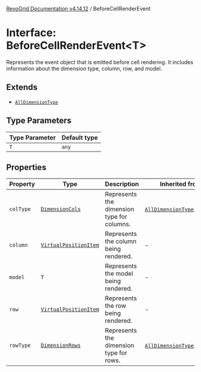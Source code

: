 [RevoGrid Documentation v4.14.12](README.md) / BeforeCellRenderEvent

# Interface: BeforeCellRenderEvent\<T\>

Represents the event object that is emitted before cell rendering.
It includes information about the dimension type, column, row, and model.

## Extends

- [`AllDimensionType`](Interface.AllDimensionType.md)

## Type Parameters

| Type Parameter | Default type |
| ------ | ------ |
| `T` | `any` |

## Properties

| Property | Type | Description | Inherited from | Defined in |
| ------ | ------ | ------ | ------ | ------ |
| `colType` | [`DimensionCols`](TypeAlias.DimensionCols.md) | Represents the dimension type for columns. | [`AllDimensionType`](Interface.AllDimensionType.md).`colType` | [src/types/interfaces.ts:770](https://github.com/revolist/revogrid/blob/ee1081dbd910f211c490863a4b642535e5dce01e/src/types/interfaces.ts#L770) |
| `column` | [`VirtualPositionItem`](Interface.VirtualPositionItem.md) | Represents the column being rendered. | - | [src/types/interfaces.ts:713](https://github.com/revolist/revogrid/blob/ee1081dbd910f211c490863a4b642535e5dce01e/src/types/interfaces.ts#L713) |
| `model` | `T` | Represents the model being rendered. | - | [src/types/interfaces.ts:723](https://github.com/revolist/revogrid/blob/ee1081dbd910f211c490863a4b642535e5dce01e/src/types/interfaces.ts#L723) |
| `row` | [`VirtualPositionItem`](Interface.VirtualPositionItem.md) | Represents the row being rendered. | - | [src/types/interfaces.ts:718](https://github.com/revolist/revogrid/blob/ee1081dbd910f211c490863a4b642535e5dce01e/src/types/interfaces.ts#L718) |
| `rowType` | [`DimensionRows`](TypeAlias.DimensionRows.md) | Represents the dimension type for rows. | [`AllDimensionType`](Interface.AllDimensionType.md).`rowType` | [src/types/interfaces.ts:765](https://github.com/revolist/revogrid/blob/ee1081dbd910f211c490863a4b642535e5dce01e/src/types/interfaces.ts#L765) |
